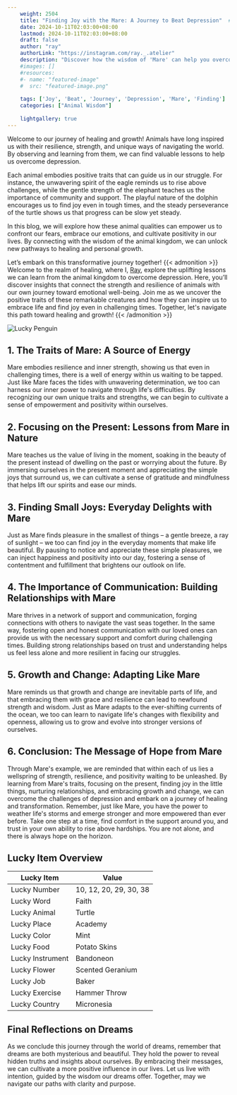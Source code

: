 ```yaml
---
    weight: 2504
    title: "Finding Joy with the Mare: A Journey to Beat Depression"  # Assuming 'title' column exists
    date: 2024-10-11T02:03:00+08:00
    lastmod: 2024-10-11T02:03:00+08:00
    draft: false
    author: "ray"
    authorLink: "https://instagram.com/ray._.atelier"
    description: "Discover how the wisdom of 'Mare' can help you overcome depression and find joy in your life journey."
    #images: []
    #resources:
    #- name: "featured-image"
    #  src: "featured-image.png"
    
    tags: ['Joy', 'Beat', 'Journey', 'Depression', 'Mare', 'Finding']
    categories: ["Animal Wisdom"]
    
    lightgallery: true
---
```

    
Welcome to our journey of healing and growth! Animals have long inspired us with their resilience, strength, and unique ways of navigating the world. By observing and learning from them, we can find valuable lessons to help us overcome depression.

Each animal embodies positive traits that can guide us in our struggle. For instance, the unwavering spirit of the eagle reminds us to rise above challenges, while the gentle strength of the elephant teaches us the importance of community and support. The playful nature of the dolphin encourages us to find joy even in tough times, and the steady perseverance of the turtle shows us that progress can be slow yet steady.

In this blog, we will explore how these animal qualities can empower us to confront our fears, embrace our emotions, and cultivate positivity in our lives. By connecting with the wisdom of the animal kingdom, we can unlock new pathways to healing and personal growth.

Let’s embark on this transformative journey together!
{{< admonition >}}
Welcome to the realm of healing, where I, [Ray](https://instagram.com/ray._.atelier), explore the uplifting lessons we can learn from the animal kingdom to overcome depression. Here, you’ll discover insights that connect the strength and resilience of animals with our own journey toward emotional well-being. Join me as we uncover the positive traits of these remarkable creatures and how they can inspire us to embrace life and find joy even in challenging times. Together, let's navigate this path toward healing and growth!
{{< /admonition >}}

![Lucky Penguin](https://cdn.pixabay.com/photo/2024/09/07/02/34/penguins-9028827_1280.jpg "Lucky Penguin")

## 1. The Traits of Mare: A Source of Energy
Mare embodies resilience and inner strength, showing us that even in challenging times, there is a well of energy within us waiting to be tapped. Just like Mare faces the tides with unwavering determination, we too can harness our inner power to navigate through life's difficulties. By recognizing our own unique traits and strengths, we can begin to cultivate a sense of empowerment and positivity within ourselves.

## 2. Focusing on the Present: Lessons from Mare in Nature
Mare teaches us the value of living in the moment, soaking in the beauty of the present instead of dwelling on the past or worrying about the future. By immersing ourselves in the present moment and appreciating the simple joys that surround us, we can cultivate a sense of gratitude and mindfulness that helps lift our spirits and ease our minds.

## 3. Finding Small Joys: Everyday Delights with Mare
Just as Mare finds pleasure in the smallest of things – a gentle breeze, a ray of sunlight – we too can find joy in the everyday moments that make life beautiful. By pausing to notice and appreciate these simple pleasures, we can inject happiness and positivity into our day, fostering a sense of contentment and fulfillment that brightens our outlook on life.

## 4. The Importance of Communication: Building Relationships with Mare
Mare thrives in a network of support and communication, forging connections with others to navigate the vast seas together. In the same way, fostering open and honest communication with our loved ones can provide us with the necessary support and comfort during challenging times. Building strong relationships based on trust and understanding helps us feel less alone and more resilient in facing our struggles.

## 5. Growth and Change: Adapting Like Mare
Mare reminds us that growth and change are inevitable parts of life, and that embracing them with grace and resilience can lead to newfound strength and wisdom. Just as Mare adapts to the ever-shifting currents of the ocean, we too can learn to navigate life's changes with flexibility and openness, allowing us to grow and evolve into stronger versions of ourselves.

## 6. Conclusion: The Message of Hope from Mare
Through Mare's example, we are reminded that within each of us lies a wellspring of strength, resilience, and positivity waiting to be unleashed. By learning from Mare's traits, focusing on the present, finding joy in the little things, nurturing relationships, and embracing growth and change, we can overcome the challenges of depression and embark on a journey of healing and transformation. Remember, just like Mare, you have the power to weather life's storms and emerge stronger and more empowered than ever before. Take one step at a time, find comfort in the support around you, and trust in your own ability to rise above hardships. You are not alone, and there is always hope on the horizon.


## Lucky Item Overview
| Lucky Item          | Value              |
|---------------|--------------------|
| Lucky Number        | 10, 12, 20, 29, 30, 38  |
| Lucky Word          | Faith |
| Lucky Animal        | Turtle |
| Lucky Place         | Academy     |
| Lucky Color         | Mint     |
| Lucky Food          | Potato Skins      |
| Lucky Instrument    | Bandoneon |
| Lucky Flower        | Scented Geranium    |
| Lucky Job           | Baker       |
| Lucky Exercise      | Hammer Throw  |
| Lucky Country       | Micronesia    |


##  Final Reflections on Dreams

As we conclude this journey through the world of dreams, remember that dreams are both mysterious and beautiful. They hold the power to reveal hidden truths and insights about ourselves. By embracing their messages, we can cultivate a more positive influence in our lives. Let us live with intention, guided by the wisdom our dreams offer. Together, may we navigate our paths with clarity and purpose.
